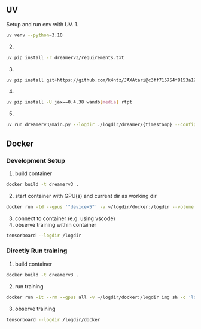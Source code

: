 ## UV
Setup and run env with UV.
1. 
```bash
uv venv --python=3.10
```
2. 
```bash
uv pip install -r dreamerv3/requirements.txt
```
3. 
```bash
uv pip install git+https://github.com/k4ntz/JAXAtari@c3ff715754f8153a19317fa3a99cabceded3b9cb
```
4. 
```bash
uv pip install -U jax==0.4.38 wandb[media] rtpt
```
5. 
```bash
uv run dreamerv3/main.py --logdir ./logdir/dreamer/{timestamp} --configs atari --task atari_pong
```

## Docker 

### Development Setup

1. build container
 ```bash
docker build -t dreamerv3 .
```
2. start container with GPU(s) and current dir as working dir
```bash
docker run -td --gpus '"device=5"' -v ~/logdir/docker:/logdir --volume "$(pwd)":/app/ dreamerv3
```
3. connect to container (e.g. using vscode)
4. observe training within container
```bash
tensorboard --logdir /logdir
```

### Directly Run training
1. build container
 ```bash
docker build -t dreamerv3 .
```
2. run training
```bash
docker run -it --rm --gpus all -v ~/logdir/docker:/logdir img sh -c 'ldconfig; sh dreamerv3/embodied/scripts/xvfb_run.sh python dreamerv3/dreamerv3/main.py --logdir "/logdir/{timestamp}" --configs atari --task atari_pong'
```
3. observe training
```bash
tensorboard --logdir /logdir/docker
```